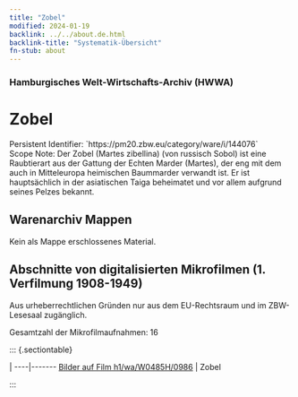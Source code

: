 ```yaml
---
title: "Zobel"
modified: 2024-01-19
backlink: ../../about.de.html
backlink-title: "Systematik-Übersicht"
fn-stub: about
---
```


### Hamburgisches Welt-Wirtschafts-Archiv (HWWA)

# Zobel

<div class="hint">Persistent Identifier: `https://pm20.zbw.eu/category/ware/i/144076`</div>

<div class="hint">
Scope Note: Der Zobel (Martes zibellina) (von russisch Sobol) ist eine Raubtierart aus der Gattung der Echten Marder (Martes), der eng mit dem auch in Mitteleuropa heimischen Baummarder verwandt ist. Er ist hauptsächlich in der asiatischen Taiga beheimatet und vor allem aufgrund seines Pelzes bekannt.
</div>





## Warenarchiv Mappen





Kein als Mappe erschlossenes Material.



<a id="filmsections" />

## Abschnitte von digitalisierten Mikrofilmen (1. Verfilmung 1908-1949)

<p>Aus urheberrechtlichen Gründen nur aus dem EU-Rechtsraum und im ZBW-Lesesaal zugänglich.</p>


<p>Gesamtzahl der Mikrofilmaufnahmen: 16</p>





::: {.sectiontable}

 | 
----|-------
<a class="btn" href="https://pm20.zbw.eu/film/h1/wa/W0485H/0986" rel="nofollow">Bilder auf Film h1/wa/W0485H/0986</a> | Zobel


:::

















